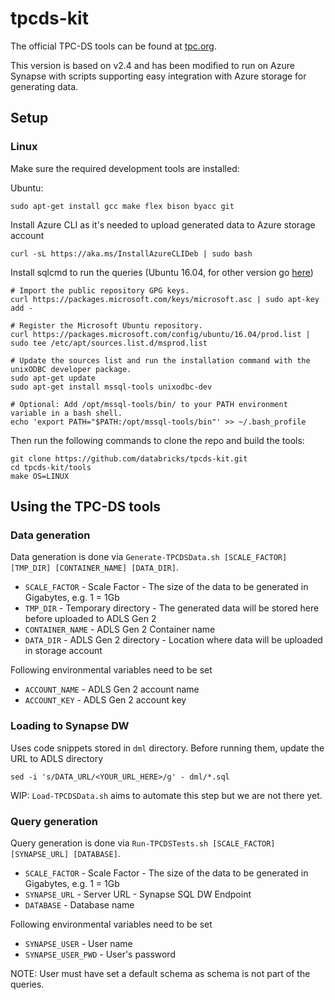 # tpcds-kit

The official TPC-DS tools can be found at [tpc.org](http://www.tpc.org/tpc_documents_current_versions/current_specifications.asp).

This version is based on v2.4 and has been modified to run on Azure Synapse with scripts supporting easy integration with Azure storage for generating data.

## Setup

### Linux

Make sure the required development tools are installed:

Ubuntu: 
```
sudo apt-get install gcc make flex bison byacc git
```

Install Azure CLI as it's needed to upload generated data to Azure storage account
```
curl -sL https://aka.ms/InstallAzureCLIDeb | sudo bash
```

Install sqlcmd to run the queries (Ubuntu 16.04, for other version go [here](https://docs.microsoft.com/en-us/sql/linux/sql-server-linux-setup-tools))

```
# Import the public repository GPG keys. 
curl https://packages.microsoft.com/keys/microsoft.asc | sudo apt-key add -

# Register the Microsoft Ubuntu repository.
curl https://packages.microsoft.com/config/ubuntu/16.04/prod.list | sudo tee /etc/apt/sources.list.d/msprod.list

# Update the sources list and run the installation command with the unixODBC developer package.
sudo apt-get update 
sudo apt-get install mssql-tools unixodbc-dev

# Optional: Add /opt/mssql-tools/bin/ to your PATH environment variable in a bash shell.
echo 'export PATH="$PATH:/opt/mssql-tools/bin"' >> ~/.bash_profile
```

Then run the following commands to clone the repo and build the tools:

```
git clone https://github.com/databricks/tpcds-kit.git
cd tpcds-kit/tools
make OS=LINUX
```

## Using the TPC-DS tools

### Data generation

Data generation is done via `Generate-TPCDSData.sh [SCALE_FACTOR] [TMP_DIR] [CONTAINER_NAME] [DATA_DIR]`.
* `SCALE_FACTOR` - Scale Factor - The size of the data to be generated in Gigabytes, e.g. 1 = 1Gb
* `TMP_DIR` - Temporary directory - The generated data will be stored here before uploaded to ADLS Gen 2
* `CONTAINER_NAME` - ADLS Gen 2 Container name
* `DATA_DIR` - ADLS Gen 2 directory - Location where data will be uploaded in storage account

Following environmental variables need to be set
* `ACCOUNT_NAME` - ADLS Gen 2 account name 
* `ACCOUNT_KEY` - ADLS Gen 2 account key

### Loading to Synapse DW
Uses code snippets stored in `dml` directory. Before running them, update the URL to ADLS directory

```
sed -i 's/DATA_URL/<YOUR_URL_HERE>/g' - dml/*.sql
```

WIP: `Load-TPCDSData.sh` aims to automate this step but we are not there yet.

### Query generation

Query generation is done via `Run-TPCDSTests.sh [SCALE_FACTOR] [SYNAPSE_URL] [DATABASE]`.  
* `SCALE_FACTOR` - Scale Factor - The size of the data to be generated in Gigabytes, e.g. 1 = 1Gb
* `SYNAPSE_URL` - Server URL - Synapse SQL DW Endpoint
* `DATABASE` - Database name

Following environmental variables need to be set
* `SYNAPSE_USER` - User name
* `SYNAPSE_USER_PWD` - User's password

NOTE: User must have set a default schema as schema is not part of the queries.